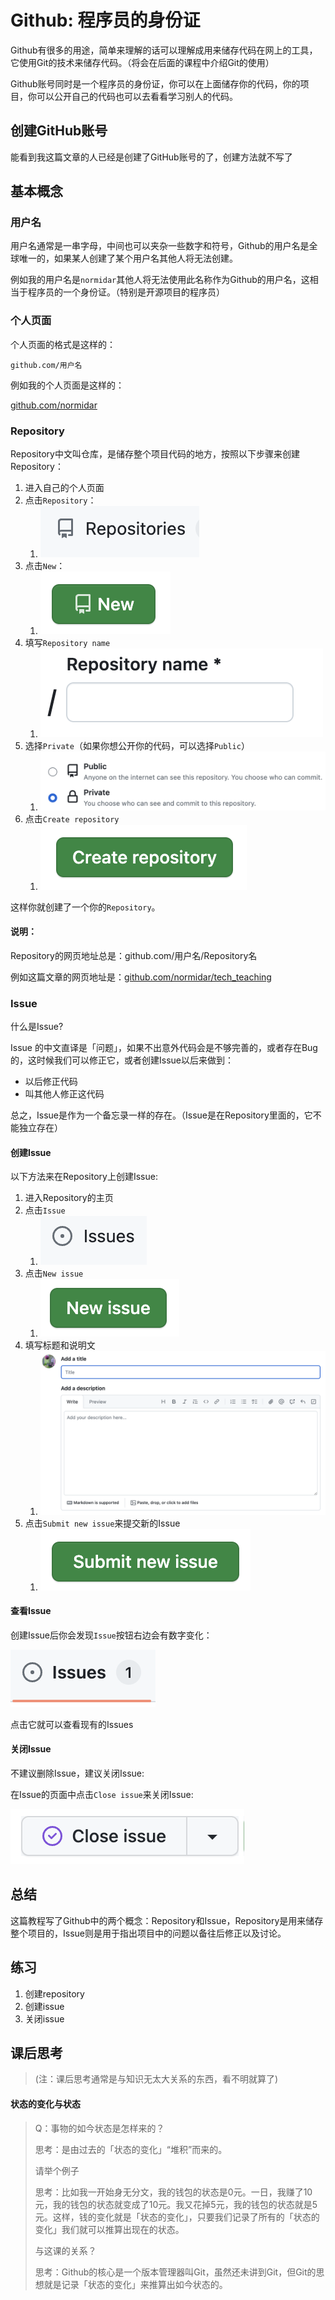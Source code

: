 # Github: 程序员的身份证

Github有很多的用途，简单来理解的话可以理解成用来储存代码在网上的工具，它使用Git的技术来储存代码。（将会在后面的课程中介绍Git的使用）

Github账号同时是一个程序员的身份证，你可以在上面储存你的代码，你的项目，你可以公开自己的代码也可以去看看学习别人的代码。

## 创建GitHub账号

能看到我这篇文章的人已经是创建了GitHub账号的了，创建方法就不写了

## 基本概念

### 用户名

用户名通常是一串字母，中间也可以夹杂一些数字和符号，Github的用户名是全球唯一的，如果某人创建了某个用户名其他人将无法创建。

例如我的用户名是`normidar`其他人将无法使用此名称作为Github的用户名，这相当于程序员的一个身份证。（特别是开源项目的程序员）

### 个人页面

个人页面的格式是这样的：

`github.com/用户名`

例如我的个人页面是这样的：

[github.com/normidar](https://github.com/normidar)

### Repository

Repository中文叫仓库，是储存整个项目代码的地方，按照以下步骤来创建Repository：


1. 进入自己的个人页面
2. 点击`Repository`：
    1.  ![](/images/github_reposi.png)
3. 点击`New`：
   1. ![](/images/github_new_repo.png)
4. 填写`Repository name`
   1. ![](/images/github_repo_name.png)
5. 选择`Private`（如果你想公开你的代码，可以选择`Public`）
   1. ![](/images/github_choose_private.png)
6. 点击`Create repository`
   1. ![](/images/github_create_repo.png)

这样你就创建了一个你的`Repository`。

#### 说明：

Repository的网页地址总是：github.com/用户名/Repository名

例如这篇文章的网页地址是：[github.com/normidar/tech_teaching](https://github.com/normidar/tech_teaching)

### Issue

什么是Issue?

Issue 的中文直译是「问题」，如果不出意外代码会是不够完善的，或者存在Bug的，这时候我们可以修正它，或者创建Issue以后来做到：

- 以后修正代码
- 叫其他人修正这代码

总之，Issue是作为一个备忘录一样的存在。（Issue是在Repository里面的，它不能独立存在）

#### 创建Issue

以下方法来在Repository上创建Issue:

1. 进入Repository的主页
2. 点击`Issue`
   1. ![](/images/github_issue.png)
3. 点击`New issue`
   1. ![](/images/github_new_issue.png)
4. 填写标题和说明文
   1. ![](/images/github_write_issue.png)
5. 点击`Submit new issue`来提交新的Issue
   1. ![](/images/github_submit_new_issue.png)

#### 查看Issue

创建Issue后你会发现`Issue`按钮右边会有数字变化：

![](/images/github_issue_count.png)

点击它就可以查看现有的Issues

#### 关闭Issue

不建议删除Issue，建议关闭Issue:

在Issue的页面中点击`Close issue`来关闭Issue:

![](/images/github_close_issue.png)


## 总结

这篇教程写了Github中的两个概念：Repository和Issue，Repository是用来储存整个项目的，Issue则是用于指出项目中的问题以备往后修正以及讨论。

## 练习

1. 创建repository
2. 创建issue
3. 关闭issue


## 课后思考

> (注：课后思考通常是与知识无太大关系的东西，看不明就算了)

#### 状态的变化与状态

> Q：事物的如今状态是怎样来的？
>
> 思考：是由过去的「状态的变化」“堆积”而来的。
>
> 请举个例子
>
> 思考：比如我一开始身无分文，我的钱包的状态是0元。一日，我赚了10元，我的钱包的状态就变成了10元。我又花掉5元，我的钱包的状态就是5元。这样，钱的变化就是「状态的变化」，只要我们记录了所有的「状态的变化」我们就可以推算出现在的状态。
>
> 与这课的关系？
>
> 思考：Github的核心是一个版本管理器叫Git，虽然还未讲到Git，但Git的思想就是记录「状态的变化」来推算出如今状态的。